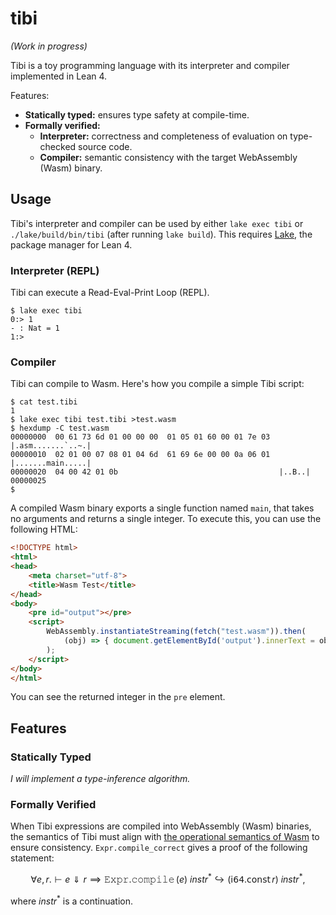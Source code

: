 # tibi

_(Work in progress)_

Tibi is a toy programming language with its interpreter and compiler implemented in Lean 4.

Features:
- **Statically typed:** ensures type safety at compile-time.  
- **Formally verified:**
    - **Interpreter:** correctness and completeness of evaluation on type-checked source code.
    - **Compiler:** semantic consistency with the target WebAssembly (Wasm) binary.

## Usage

Tibi's interpreter and compiler can be used by either `lake exec tibi` or `./lake/build/bin/tibi` (after running `lake build`).
This requires [Lake](https://lean-lang.org/lean4/doc/setup.html), the package manager for Lean 4.

### Interpreter (REPL)

Tibi can execute a Read-Eval-Print Loop (REPL).

```console
$ lake exec tibi
0:> 1
- : Nat = 1
1:> 
```

### Compiler

Tibi can compile to Wasm.
Here's how you compile a simple Tibi script:

```console
$ cat test.tibi
1
$ lake exec tibi test.tibi >test.wasm
$ hexdump -C test.wasm
00000000  00 61 73 6d 01 00 00 00  01 05 01 60 00 01 7e 03  |.asm.......`..~.|
00000010  02 01 00 07 08 01 04 6d  61 69 6e 00 00 0a 06 01  |.......main.....|
00000020  04 00 42 01 0b                                    |..B..|
00000025
$
```

A compiled Wasm binary exports a single function named `main`, that takes no arguments and returns a single integer.
To execute this, you can use the following HTML:

```html
<!DOCTYPE html>
<html>
<head>
    <meta charset="utf-8">
    <title>Wasm Test</title>
</head>
<body>
    <pre id="output"></pre>
    <script>
        WebAssembly.instantiateStreaming(fetch("test.wasm")).then(
            (obj) => { document.getElementById('output').innerText = obj.instance.exports.main() },
        );
    </script>
</body>
</html>
```

You can see the returned integer in the `pre` element.

## Features

### Statically Typed

_I will implement a type-inference algorithm._

### Formally Verified

<!--
#### Type Safety

Tibi has a proof of type safety, i.e., every expression $e$ evaluates to a value $v$ and not an error if the expression $e$ is typable with a type $`\tau`$:
```math
\forall e. {\vdash e : \tau} \land {\vdash e \Downarrow r} \implies \text{$r$ is not an error.}
```

In Tibi, `Expr.typeCheck e` gives the type $`\tau`$ and the derivation of $`\vdash e : \tau`$, and
`Expr.eval e` gives the result $r$ and the derivation of $`\vdash e \Downarrow r`$.

#### Semantic Consistency
-->

When Tibi expressions are compiled into WebAssembly (Wasm) binaries,
the semantics of Tibi must align with [the operational semantics of Wasm](https://webassembly.github.io/spec/core/exec/index.html) to ensure consistency.
`Expr.compile_correct` gives a proof of the following statement:
```math
\forall e, r.
    \vdash e \Downarrow r \implies
    \mathop{\mathtt{Expr.compile}}(e)\ \mathit{instr}^*
        \hookrightarrow (\mathop{\mathsf{i64.const}} r)\ \mathit{instr}^*
,
```
where $\mathit{instr}^*$ is a continuation.